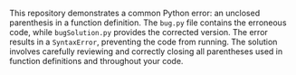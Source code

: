 This repository demonstrates a common Python error: an unclosed parenthesis in a function definition. The `bug.py` file contains the erroneous code, while `bugSolution.py` provides the corrected version.  The error results in a `SyntaxError`, preventing the code from running. The solution involves carefully reviewing and correctly closing all parentheses used in function definitions and throughout your code.